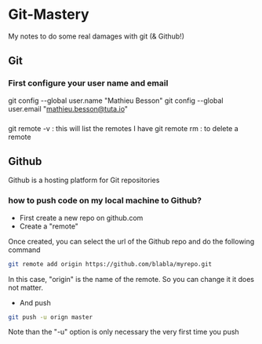 # Git-Mastery
My notes to do some real damages with git (&amp; Github!)

## Git

### First configure your user name and email
git config --global user.name "Mathieu Besson"
git config --global user.email "mathieu.besson@tuta.io"

### 
git remote -v : this will list the remotes I have
git remote rm : to delete a remote

## Github
Github is a hosting platform for Git repositories

### how to push code on my local machine to Github?
 - First create a new repo on github.com
 - Create a "remote"

 Once created, you can select the url of the Github repo and do the following command

 ```bash
git remote add origin https://github.com/blabla/myrepo.git
 ```

 In this case, "origin" is the name of the remote. So you can change it it does not matter.
 - And push

 ```bash
 git push -u orign master
 ```

 Note than the "-u" option is only necessary the very first time you push
###
